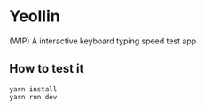 # Yeollin

(WIP) A interactive keyboard typing speed test app

## How to test it

```
yarn install
yarn run dev
```

